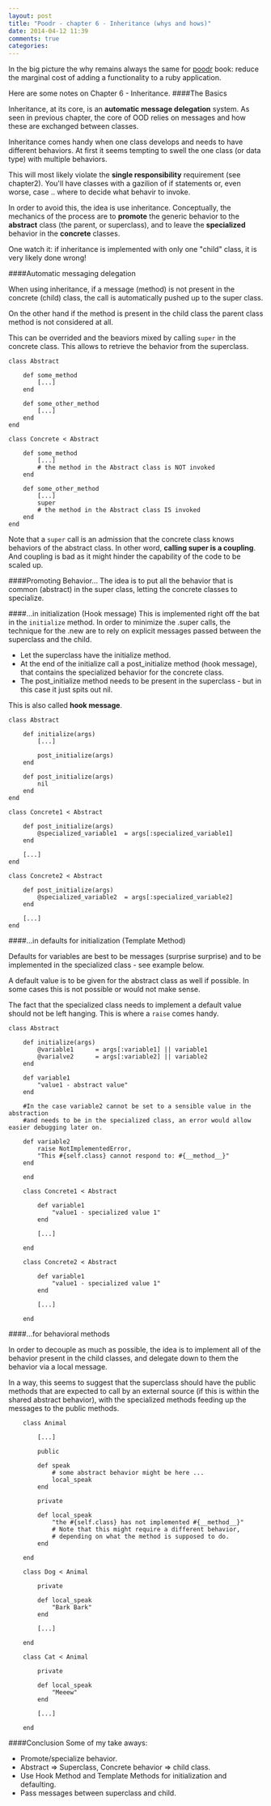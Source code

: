 ```yaml
---
layout: post
title: "Poodr - chapter 6 - Inheritance (whys and hows)"
date: 2014-04-12 11:39
comments: true
categories: 
---
```

In the big picture the why remains always the same for [poodr][website1] book: reduce the marginal cost of adding a functionality to a ruby application.

Here are some notes on Chapter 6 - Inheritance.
####The Basics

Inheritance, at its core, is an **automatic message delegation** system. As seen in previous chapter, the core of OOD relies on messages and how these are exchanged between classes.

Inheritance comes handy when one class develops and needs to have different behaviors. At first it seems tempting to swell the one class (or data type) with multiple behaviors. 

This will most likely violate the **single responsibility** requirement (see chapter2). You'll have classes with a gazilion of if statements or, even worse, case .. where to decide what behavir to invoke. 

In order to avoid this, the idea is use inheritance. Conceptually, the mechanics of the process are to **promote** the generic behavior to the **abstract** class (the parent, or superclass), and to leave the **specialized** behavior in the **concrete** classes. 

One watch it: if inheritance is implemented with only one "child" class, it is very likely done wrong!

####Automatic messaging delegation

When using inheritance, if a message (method) is not present in the concrete (child) class, the call is automatically pushed up to the super class. 

On the other hand  if the method is present in the child class the parent class method is not considered at all.

This can be overrided and the beaviors mixed by calling <code>super</code> in the concrete class. This allows to retrieve the behavior from the superclass.

	class Abstract

		def some_method
			[...]
		end

		def some_other_method
			[...]
		end
	end

	class Concrete < Abstract

		def some_method
			[...]
			# the method in the Abstract class is NOT invoked
		end

		def some_other_method
			[...]
			super
			# the method in the Abstract class IS invoked
		end
	end


Note that a <code>super</code> call is an admission that the concrete class knows behaviors of the abstract class. In other word, **calling super is a coupling**. And coupling is bad as it might hinder the capability of the code to be scaled up.

####Promoting Behavior...
The idea is to put all the behavior that is common (abstract) in the super class, letting the concrete classes to specialize.

####...in initialization (Hook message)
This is implemented right off the bat in the <code>initialize</code> method. In order to minimize the .super calls, the technique for the .new are to rely on explicit messages passed between the superclass and the child.

* Let the superclass have the initialize method.
* At the end of the initialize call a post_initialize method (hook message), that contains the specialized behavior for the concrete class.
* The post_initialize method needs to be present in the superclass - but in this case it just spits out nil.

This is also called **hook message**. 


	class Abstract
	
		def initialize(args)
			[...]

			post_initialize(args)
		end

		def post_initialize(args)
			nil
		end
	end

	class Concrete1 < Abstract

		def post_initialize(args)
			@specialized_variable1 	= args[:specialized_variable1]
		end

		[...]
	end

	class Concrete2 < Abstract

		def post_initialize(args)
			@specialized_variable2 	= args[:specialized_variable2]
		end

		[...]
	end
	
####...in defaults for initialization (Template Method)

Defaults for variables are best to be messages (surprise surprise) and to be implemented in the specialized class - see example below. 

A default value is to be given for the abstract class as well if possible. In some cases this is not possible or would not make sense.

The fact that the specialized class needs to implement a default value should not be left hanging. This is where a <code>raise</code> comes handy.

	class Abstract

		def initialize(args)
			@variable1 		= args[:variable1] || variable1
			@varialve2		= args[:variable2] || variable2
		end

		def variable1
			"value1 - abstract value"
		end
		
		#In the case variable2 cannot be set to a sensible value in the abstraction
		#and needs to be in the specialized class, an error would allow easier debugging later on.
		  
		def variable2
			raise NotImplementedError,
			"This #{self.class} cannot respond to: #{__method__}"
		end

		end

		class Concrete1 < Abstract

			def variable1
				"value1 - specialized value 1"
			end

			[...]

		end

		class Concrete2 < Abstract
				
			def variable1
				"value1 - specialized value 1"
			end

			[...]
			
		end

####...for behavioral methods 

In order to decouple as much as possible, the idea is to implement all of the behavior present in the child classes, and delegate down to them the behavior via a local message.

In a way, this seems to suggest that the superclass should have the public methods that are expected to call by an external source (if this is within the shared abstract behavior), with the specialized methods feeding up the messages to the public methods.
			
		class Animal

			[...]

			public

			def speak
				# some abstract behavior might be here ...
				local_speak
			end

			private

			def local_speak
				"the #{self.class} has not implemented #{__method__}"
				# Note that this might require a different behavior, 
				# depending on what the method is supposed to do.
			end

		end

		class Dog < Animal

			private

			def local_speak
				"Bark Bark"
			end

			[...]

		end

		class Cat < Animal

			private
				
			def local_speak
				"Meeew"
			end

			[...]
			
		end
			

####Conclusion
Some of my take aways:

* Promote/specialize behavior.
* Abstract => Superclass, Concrete behavior => child class.
* Use Hook Method and Template Methods for initialization and defaulting. 
* Pass messages between superclass and child.




[website1]: http://www.poodr.com/